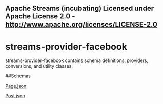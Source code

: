 Apache Streams (incubating)
Licensed under Apache License 2.0 - http://www.apache.org/licenses/LICENSE-2.0
--------------------------------------------------------------------------------

streams-provider-facebook
==============

streams-provider-facebook contains schema definitions, providers, conversions, and utility classes.

##Schemas

[Page.json](org/apache/streams/facebook/Page.json "Page.json")

[Post.json](org/apache/streams/facebook/graph/Post.json "Post.json")


